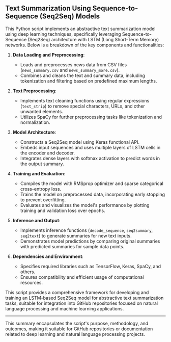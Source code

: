 ## Text Summarization Using Sequence-to-Sequence (Seq2Seq) Models

This Python script implements an abstractive text summarization model using deep learning techniques, specifically leveraging Sequence-to-Sequence (Seq2Seq) architecture with LSTM (Long Short-Term Memory) networks. Below is a breakdown of the key components and functionalities:

1. **Data Loading and Preprocessing**:
   - Loads and preprocesses news data from CSV files (`news_summary.csv` and `news_summary_more.csv`).
   - Combines and cleans the text and summary data, including tokenization and filtering based on predefined maximum lengths.

2. **Text Preprocessing**:
   - Implements text cleaning functions using regular expressions (`text_strip`) to remove special characters, URLs, and other unwanted elements.
   - Utilizes SpaCy for further preprocessing tasks like tokenization and normalization.

3. **Model Architecture**:
   - Constructs a Seq2Seq model using Keras functional API.
   - Embeds input sequences and uses multiple layers of LSTM cells in the encoder and decoder.
   - Integrates dense layers with softmax activation to predict words in the output summary.

4. **Training and Evaluation**:
   - Compiles the model with RMSprop optimizer and sparse categorical cross-entropy loss.
   - Trains the model on preprocessed data, incorporating early stopping to prevent overfitting.
   - Evaluates and visualizes the model's performance by plotting training and validation loss over epochs.

5. **Inference and Output**:
   - Implements inference functions (`decode_sequence`, `seq2summary`, `seq2text`) to generate summaries for new text inputs.
   - Demonstrates model predictions by comparing original summaries with predicted summaries for sample data points.

6. **Dependencies and Environment**:
   - Specifies required libraries such as TensorFlow, Keras, SpaCy, and others.
   - Ensures compatibility and efficient usage of computational resources.

This script provides a comprehensive framework for developing and training an LSTM-based Seq2Seq model for abstractive text summarization tasks, suitable for integration into GitHub repositories focused on natural language processing and machine learning applications.

--- 

This summary encapsulates the script's purpose, methodology, and outcomes, making it suitable for GitHub repositories or documentation related to deep learning and natural language processing projects.
